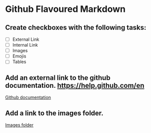 # Github Flavoured Markdown

## Create checkboxes with the following tasks:

- [ ] External Link
- [ ] Internal Link
- [ ] Images
- [ ] Emojis
- [ ] Tables

## Add an external link to the github documentation. https://help.github.com/en

[Github documentation](https://help.github.com/en)

## Add a link to the images folder.

[Images folder](https://help.github.com/en)
